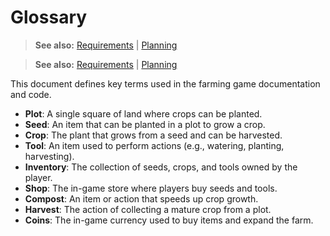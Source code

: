 # Glossary

> **See also:** [Requirements](requirements.md) | [Planning](planning.md)

> **See also:** [Requirements](docs/requirements.md) | [Planning](docs/planning.md)

This document defines key terms used in the farming game documentation and code.

- **Plot**: A single square of land where crops can be planted.
- **Seed**: An item that can be planted in a plot to grow a crop.
- **Crop**: The plant that grows from a seed and can be harvested.
- **Tool**: An item used to perform actions (e.g., watering, planting, harvesting).
- **Inventory**: The collection of seeds, crops, and tools owned by the player.
- **Shop**: The in-game store where players buy seeds and tools.
- **Compost**: An item or action that speeds up crop growth.
- **Harvest**: The action of collecting a mature crop from a plot.
- **Coins**: The in-game currency used to buy items and expand the farm.
